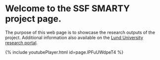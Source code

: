 # Welcome to the SSF SMARTY project page.

The purpose of this web page is to showcase the research outputs of the project.
Additional information also available on the [Lund University research portal](https://portal.research.lu.se/sv/projects/s%C3%A4kra-mjukvaruuppdateringar-f%C3%B6r-den-smarta-staden).


{% include youtubePlayer.html id=page.lPFuUWdpeT4 %}
